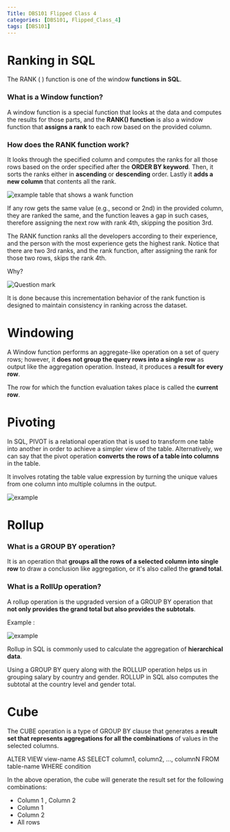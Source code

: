 ```yaml
---
Title: DBS101 Flipped Class 4
categories: [DBS101, Flipped_Class_4]
tags: [DBS101]
---
```


# Ranking in SQL

The RANK ( ) function is one of the window **functions in SQL**.

###  What is a Window function?

 A window function is a special function that looks at the data and computes the results for those parts, and the **RANK() function** is also a window function that **assigns a rank** to each row based on the provided column.


### How does the RANK function work?

It looks through the specified column and computes the ranks for all those rows based on the order specified after the **ORDER BY keyword**. Then, it sorts the ranks either in **ascending** or **descending** order. Lastly it **adds a new column** that contents all the rank.

![example table that shows a wank function](https://static.javatpoint.com/sqlserver/images/rank-function-in-sql-server2.png)

If any row gets the same value (e.g., second or 2nd) in the provided column, they are ranked the same, and the function leaves a gap in such cases, therefore assigning the next row with rank 4th, skipping the position 3rd.

The RANK function ranks all the developers according to their experience, and the person with the most experience gets the highest rank. Notice that there are two 3rd ranks, and the rank function, after assigning the rank for those two rows, skips the rank 4th.

Why?

![Question mark](https://gifsec.com/wp-content/uploads/2022/10/question-mark-1.gif)

It is done because this incrementation behavior of the rank function is designed to maintain consistency in ranking across the dataset.

# Windowing

A Window function performs an aggregate-like operation on a set of query rows; however, it **does not group the query rows into a single row** as output like the aggregation operation. Instead, it produces a **result for every row**.

The row for which the function evaluation takes place is called the **current row**.

# Pivoting

In SQL, PIVOT is a relational operation that is used to transform one table into another in order to achieve a simpler view of the table. Alternatively, we can say that the pivot operation **converts the rows of a table into columns** in the table. 

It involves rotating the table value expression by turning the unique values from one column into multiple columns in the output.

![example](https://s33046.pcdn.co/wp-content/uploads/2020/04/pivot-table-example.png)

# Rollup

### What is a GROUP BY operation?

It is an operation that **groups all the rows of a selected column into single row** to draw a conclusion like aggregation, or it's also called the **grand total**.

### What is a RollUp operation?

A rollup operation is the upgraded version of a GROUP BY operation that **not only provides the grand total but also provides the subtotals**.

Example :

![example](https://static.javatpoint.com/sqlserver/images/sql-server-rollup7.png)

Rollup in SQL is commonly used to calculate the aggregation of **hierarchical data**.

Using a GROUP BY query along with the ROLLUP operation helps us in grouping salary by country and gender. ROLLUP in SQL also computes the subtotal at the country level and gender total.

# Cube

The CUBE operation is a type of GROUP BY clause that generates a **result set that represents aggregations for all the combinations** of values in the selected columns.

ALTER VIEW view-name 
AS
  SELECT column1, column2, ..., columnN
    FROM table-name
   WHERE condition

In the above operation, the cube will generate the result set for the following combinations:

* Column 1 , Column 2
* Column 1
* Column 2
* All rows

